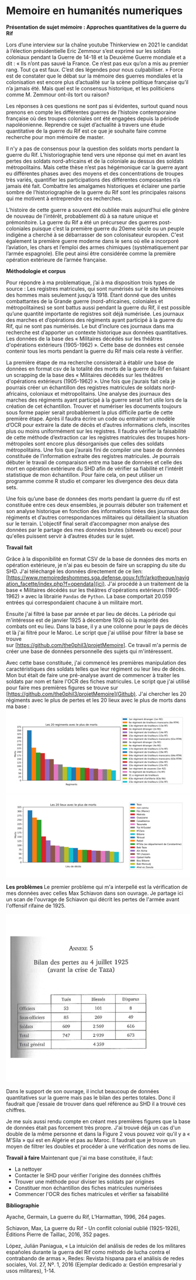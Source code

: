 # Memoire en humanités numeriques
<b> Présentation de sujet mémoire : 
Approches quantitatives de la guerre du Rif </b>

Lors d’une interview sur la chaîne youtube Thinkerview en 2021 le candidat à l’élection présidentielle Eric Zemmour s’est exprimé sur les soldats coloniaux pendant la Guerre de 14-18 et la Deuxième Guerre mondiale et a dit : « Ils n’ont pas sauvé la France. Ce n’est pas eux qu’on a mis au premier rang. Tout ça est faux. C’est des légendes pour nous culpabiliser. » Force est de constater que le débat sur la mémoire des guerres mondiales et la colonisation est encore plus d’actualité sur la scène politique française qu’il n’a jamais été. Mais quel est le consensus historique, et les politiciens comme M. Zemmour ont-ils tort ou raison? 

Les réponses à ces questions ne sont pas si évidentes, surtout quand nous prenons en compte les différentes guerres de l’histoire contemporaine française où des troupes coloniales ont été engagées depuis la période napoléonienne. Reprendre ce sujet d’actualité à travers une étude quantitative de la guerre du Rif est ce que je souhaite faire comme recherche pour mon mémoire de master. 

Il n'y a pas de consensus pour la question des soldats morts pendant la guerre du Rif. L’historiographie tend vers une réponse qui met en avant les pertes des soldats nord-africains et de la coloniale au dessus des soldats métropolitains. Mais cette thèse n’est pas hégémonique car la guerre ayant eu différentes phases avec des moyens et des concentrations de troupes très variés, quantifier les participations des différentes composantes n’a jamais été fait. Combattre les amalgames historiques et éclairer une partie sombre de l'historiographie de la guerre du Rif sont les principales raisons qui me motivent à entreprendre ces recherches.  

L’histoire de cette guerre a souvent été oubliée mais aujourd’hui elle génère de nouveau de l'intérêt, probablement dû à sa nature unique et prémonitoire. La guerre du Rif a été un précurseur des guerres post-coloniales puisque c’est la première guerre du 20eme siècle ou un peuple indigène a cherché à se débarrasser de son colonisateur européen. C'est également la première guerre moderne dans le sens où elle a incorporé l’aviation, les chars et l’emploi des armes chimiques (systématiquement par l’armée espagnole). Elle peut ainsi être considérée comme la première opération extérieure de l’armée française. 




<b>Méthodologie et corpus</b>


Pour répondre à ma problematique, j’ai à ma disposition trois types de source : 
Les registres matricules, qui sont numérisés sur le site Mémoires des hommes mais seulement jusqu'à 1918. Étant donné que des unités combattantes de la Grande guerre (nord-africaines, coloniales et métropolitaines) se sont battus aussi pendant la guerre du Rif, il est possible qu’une quantité importante de registres soit déjà numérisée.
Les journaux des marches et d’opérations des régiments ayant participé à la guerre du Rif, qui ne sont pas numérisés. Le but d’inclure ces journaux dans ma recherche est d’apporter un contexte historique aux données quantitatives.  
Les données de la base des « Militaires décédés sur les théâtres d'opérations extérieurs (1905-1962) ». Cette base de données est censée contenir tous les morts pendant la guerre du Rif mais cela reste à vérifier.  

La première étape de ma recherche consisterait à établir une base de données en format csv de la totalité des morts de la guerre du Rif en faisant un scrapping de la base des « Militaires décédés sur les théâtres d'opérations extérieurs (1905-1962) ». Une fois que j’aurais fait cela je pourrais créer un échantillon des registres matricules de soldats nord-africains, coloniaux et métropolitains. Une analyse des journaux des marches des régiments ayant participé à la guerre serait fort utile lors de la création de cet échantillon. Trouver et numériser les documents toujours sous forme papier serait probablement la plus difficile partie de cette première étape. Après il faudra écrire un code ou entraîner un modèle d’OCR pour extraire la date de décès et d’autres informations clefs, inscrites plus ou moins uniformément sur les registres. Il faudra vérifier la faisabilité de cette méthode d’extraction car les registres matricules des troupes hors-métropoles sont encore plus désorganisés que celles des soldats métropolitains. Une fois que j’aurais fini de compiler une base de données constituée de l’information extraite des registres matricules. Je pourrais débuter le travail de comparaison entre ma base de données et celle des mort en opération extérieure du SHD afin de vérifier sa fiabilité et l'intérêt statistique de mon échantillon. Pour faire cela, on peut utiliser un programme comme R studio et comparer les divergence des deux data sets. 
 

Une fois qu’une base de données des morts pendant la guerre du rif est constituée entre ces deux ensembles, je pourrais débuter son traitement et son analyse historique en fonction des informations tirées des journaux des régiments et d’autres correspondances militaires qui détaillaient la situation sur le terrain. L'objectif final serait d’accompagner mon analyse des données par le partage des mes données brutes (siteweb ou excel) pour qu'elles puissent servir à d’autres études sur le sujet.


<b>Travail fait</b>

Grâce à la disponibilité en format CSV de la base de données des morts en opération extérieure, je n'ai pas eu besoin de faire un scrapping du site du SHD. 
J'ai téléchargé les données directement de ce lien: [https://www.memoiredeshommes.sga.defense.gouv.fr/fr/arkotheque/navigation_facette/index.php?f=opendata](ici). 
J'ai procédé à un traitement de la  base « Militaires décédés sur les théâtres d'opérations extérieurs (1905-1962) » avec la librairie `Pandas` de `Python`. 
La base comportait 20.059 entrées qui correspondaient chacune à un militaire mort. 


Ensuite j'ai filtré la base par année et par lieu de décès. La période qui m'intéresse est de janvier 1925 à décembre 1926 où la majorité des combats ont eu lieu. 
Dans la base, il y a une colonne pour le pays de décès et là j'ai filtré pour le Maroc. Le script que j'ai utilisé pour filtrer la base se trouve  
sur [https://github.com/the0phil3/projetMemoire]. Ce travail m'a permis de créer une base de données personnelle des sujets qui m'intéressent.


Avec cette base constituée, j'ai commencé les premières manipulation des caractéristiques des soldats telles que leur régiment ou leur lieu de décès. 
Mon but était de faire une pré-analyse avant de commencer à traiter les soldats par nom et faire l'OCR des fiches matricules. 
Le script que j'ai utilisé pour faire mes premières figures se trouve sur [https://github.com/the0phil3/projetMemoire](Github). 
J'ai chercher les 20 régiments avec le plus de pertes et les 20 lieux avec le plus de morts dans ma base :
![Fig 1](/premierManip/20regiments.jpg)
![Fig 2](/premierManip/20places.jpg)

<b>Les problèmes </b>
Le premier problème qui m'a interpellé est la vérification de mes données avec celles Max Schiavon dans son ouvrage. 
Je partage ici un scan de l'ouvrage de Schiavon qui décrit les pertes de l'armée avant l'offensif rifaine de 1925.

![Fig 3](/premierManip/report1/schiavon.jpeg)

Dans le support de son ouvrage, il inclut beaucoup de données quantitatives sur la guerre mais pas le bilan des pertes totales. 
Donc il faudrait que j'essaie de trouver dans quel référence au SHD il a trouvé ces chiffres.  


Je me suis aussi rendu compte en créant mes premières figures que la base de données était pas forcement très propre. 
J'ai trouvé déjà un cas d'un double de la même personne et dans la Figure 2 vous pouvez voir qu'il y a « M'Sila » qui est en Algérie et pas au Maroc. 
Il faudrait que je trouve un moyen de filtrer les doubles et procéder à une vérification des noms de lieu. 

<b>Travail à faire </b>
Maintenant que j'ai ma base constituée, il faut: 
- La nettoyer
- Contacter le SHD pour vérifier l'origine des données chiffrés 
- Trouver une méthode pour diviser les soldats par origines 
- Constituer mon échantillon des fiches matricules numérisées
- Commencer l'OCR des fiches matricules et vérifier sa faisabilité

<b>Bibliographie</b>

Ayache, Germain, La guerre du Rif, L’Harmattan, 1996, 264 pages.

Schiavon, Max,  La guerre du Rif - Un conflit colonial oublié (1925-1926), Éditions Pierre de Taillac, 2016, 352 pages.

López, Julián Paniagua, « La intuición del análisis de redes de los militares españoles durante la guerra del Rif como método de lucha contra el contrabando de armas », Redes: Revista hispana para el análisis de redes sociales, Vol. 27, Nº. 1, 2016 (Ejemplar dedicado a: Gestión empresarial y usos militares), 1-14.